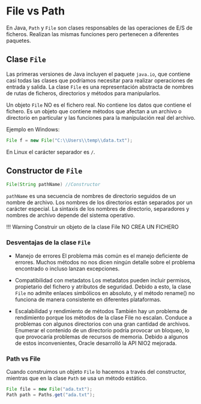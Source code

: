 # File vs Path

En Java, `Path` y `File` son clases responsables de las operaciones de E/S de ficheros. Realizan las mismas funciones pero pertenecen a diferentes paquetes.

## Clase `File`

Las primeras versiones de Java incluyen el paquete `java.io`, que contiene casi todas las clases que podríamos necesitar para realizar operaciones de entrada y salida. La clase `File` es una representación abstracta de nombres de rutas de ficheros, directorios y métodos para manipularlos.

Un objeto `File` NO es el fichero real. No contiene los datos que contiene el fichero. Es un objeto que contiene métodos que afectan a un archivo o directorio en particular y las funciones para la manipulación real del archivo.

Ejemplo en Windows:

```java
File f = new File("C:\\Users\\temp\\data.txt");
```

En Linux el carácter separador es `/`.

## Constructor de `File`

```java
File(String pathName) //Constructor
```

`pathName` es una secuencia de nombres de directorio seguidos de un nombre de archivo. Los nombres de los directorios están separados por un carácter especial. La sintaxis de los nombres de directorio, separadores y nombres de archivo depende del sistema operativo.

!!! Warning
    Construir un objeto de la clase File NO CREA UN FICHERO

### Desventajas de la clase `File`

+ Manejo de errores
El problema más común es el manejo deficiente de errores. Muchos métodos no nos dicen ningún detalle sobre el problema encontrado o incluso lanzan excepciones.

+ Compatibilidad con metadatos
Los metadatos pueden incluir permisos, propietario del fichero y atributos de seguridad. Debido a esto, la clase `File` no admite enlaces simbólicos en absoluto, y el método rename() no funciona de manera consistente en diferentes plataformas.

+ Escalabilidad y rendimiento de métodos
También hay un problema de rendimiento porque los métodos de la clase File no escalan. Conduce a problemas con algunos directorios con una gran cantidad de archivos. Enumerar el contenido de un directorio podría provocar un bloqueo, lo que provocaría problemas de recursos de memoria.
Debido a algunos de estos inconvenientes, Oracle desarrolló la API NIO2 mejorada.

### Path vs File

Cuando construimos un objeto `File` lo hacemos a través del constructor, mientras que en la clase `Path` se usa un método estático.

```java
File file = new File("ada.txt");
Path path = Paths.get("ada.txt");
```
